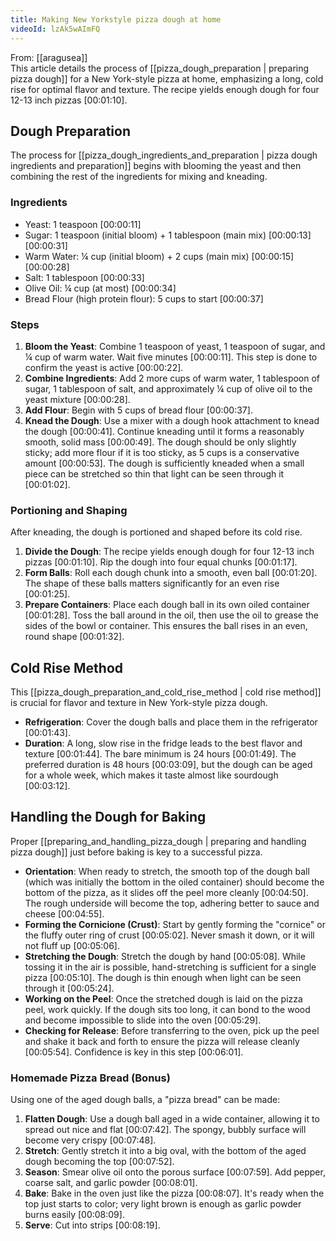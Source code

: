 ```yaml
---
title: Making New Yorkstyle pizza dough at home
videoId: lzAk5wAImFQ
---
```


From: [[aragusea]] <br/> 
This article details the process of [[pizza_dough_preparation | preparing pizza dough]] for a New York-style pizza at home, emphasizing a long, cold rise for optimal flavor and texture. The recipe yields enough dough for four 12-13 inch pizzas <a class="yt-timestamp" data-t="00:01:10">[00:01:10]</a>.

## Dough Preparation

The process for [[pizza_dough_ingredients_and_preparation | pizza dough ingredients and preparation]] begins with blooming the yeast and then combining the rest of the ingredients for mixing and kneading.

### Ingredients

*   Yeast: 1 teaspoon <a class="yt-timestamp" data-t="00:00:11">[00:00:11]</a>
*   Sugar: 1 teaspoon (initial bloom) + 1 tablespoon (main mix) <a class="yt-timestamp" data-t="00:00:13">[00:00:13]</a> <a class="yt-timestamp" data-t="00:00:31">[00:00:31]</a>
*   Warm Water: ¼ cup (initial bloom) + 2 cups (main mix) <a class="yt-timestamp" data-t="00:00:15">[00:00:15]</a> <a class="yt-timestamp" data-t="00:00:28">[00:00:28]</a>
*   Salt: 1 tablespoon <a class="yt-timestamp" data-t="00:00:33">[00:00:33]</a>
*   Olive Oil: ¼ cup (at most) <a class="yt-timestamp" data-t="00:00:34">[00:00:34]</a>
*   Bread Flour (high protein flour): 5 cups to start <a class="yt-timestamp" data-t="00:00:37">[00:00:37]</a>

### Steps

1.  **Bloom the Yeast**: Combine 1 teaspoon of yeast, 1 teaspoon of sugar, and ¼ cup of warm water. Wait five minutes <a class="yt-timestamp" data-t="00:00:11">[00:00:11]</a>. This step is done to confirm the yeast is active <a class="yt-timestamp" data-t="00:00:22">[00:00:22]</a>.
2.  **Combine Ingredients**: Add 2 more cups of warm water, 1 tablespoon of sugar, 1 tablespoon of salt, and approximately ¼ cup of olive oil to the yeast mixture <a class="yt-timestamp" data-t="00:00:28">[00:00:28]</a>.
3.  **Add Flour**: Begin with 5 cups of bread flour <a class="yt-timestamp" data-t="00:00:37">[00:00:37]</a>.
4.  **Knead the Dough**: Use a mixer with a dough hook attachment to knead the dough <a class="yt-timestamp" data-t="00:00:41">[00:00:41]</a>. Continue kneading until it forms a reasonably smooth, solid mass <a class="yt-timestamp" data-t="00:00:49">[00:00:49]</a>. The dough should be only slightly sticky; add more flour if it is too sticky, as 5 cups is a conservative amount <a class="yt-timestamp" data-t="00:00:53">[00:00:53]</a>. The dough is sufficiently kneaded when a small piece can be stretched so thin that light can be seen through it <a class="yt-timestamp" data-t="00:01:02">[00:01:02]</a>.

### Portioning and Shaping

After kneading, the dough is portioned and shaped before its cold rise.

1.  **Divide the Dough**: The recipe yields enough dough for four 12-13 inch pizzas <a class="yt-timestamp" data-t="00:01:10">[00:01:10]</a>. Rip the dough into four equal chunks <a class="yt-timestamp" data-t="00:01:17">[00:01:17]</a>.
2.  **Form Balls**: Roll each dough chunk into a smooth, even ball <a class="yt-timestamp" data-t="00:01:20">[00:01:20]</a>. The shape of these balls matters significantly for an even rise <a class="yt-timestamp" data-t="00:01:25">[00:01:25]</a>.
3.  **Prepare Containers**: Place each dough ball in its own oiled container <a class="yt-timestamp" data-t="00:01:28">[00:01:28]</a>. Toss the ball around in the oil, then use the oil to grease the sides of the bowl or container. This ensures the ball rises in an even, round shape <a class="yt-timestamp" data-t="00:01:32">[00:01:32]</a>.

## Cold Rise Method

This [[pizza_dough_preparation_and_cold_rise_method | cold rise method]] is crucial for flavor and texture in New York-style pizza dough.

*   **Refrigeration**: Cover the dough balls and place them in the refrigerator <a class="yt-timestamp" data-t="00:01:43">[00:01:43]</a>.
*   **Duration**: A long, slow rise in the fridge leads to the best flavor and texture <a class="yt-timestamp" data-t="00:01:44">[00:01:44]</a>. The bare minimum is 24 hours <a class="yt-timestamp" data-t="00:01:49">[00:01:49]</a>. The preferred duration is 48 hours <a class="yt-timestamp" data-t="00:03:09">[00:03:09]</a>, but the dough can be aged for a whole week, which makes it taste almost like sourdough <a class="yt-timestamp" data-t="00:03:12">[00:03:12]</a>.

## Handling the Dough for Baking

Proper [[preparing_and_handling_pizza_dough | preparing and handling pizza dough]] just before baking is key to a successful pizza.

*   **Orientation**: When ready to stretch, the smooth top of the dough ball (which was initially the bottom in the oiled container) should become the bottom of the pizza, as it slides off the peel more cleanly <a class="yt-timestamp" data-t="00:04:50">[00:04:50]</a>. The rough underside will become the top, adhering better to sauce and cheese <a class="yt-timestamp" data-t="00:04:55">[00:04:55]</a>.
*   **Forming the Cornicione (Crust)**: Start by gently forming the "cornice" or the fluffy outer ring of crust <a class="yt-timestamp" data-t="00:05:02">[00:05:02]</a>. Never smash it down, or it will not fluff up <a class="yt-timestamp" data-t="00:05:06">[00:05:06]</a>.
*   **Stretching the Dough**: Stretch the dough by hand <a class="yt-timestamp" data-t="00:05:08">[00:05:08]</a>. While tossing it in the air is possible, hand-stretching is sufficient for a single pizza <a class="yt-timestamp" data-t="00:05:10">[00:05:10]</a>. The dough is thin enough when light can be seen through it <a class="yt-timestamp" data-t="00:05:24">[00:05:24]</a>.
*   **Working on the Peel**: Once the stretched dough is laid on the pizza peel, work quickly. If the dough sits too long, it can bond to the wood and become impossible to slide into the oven <a class="yt-timestamp" data-t="00:05:29">[00:05:29]</a>.
*   **Checking for Release**: Before transferring to the oven, pick up the peel and shake it back and forth to ensure the pizza will release cleanly <a class="yt-timestamp" data-t="00:05:54">[00:05:54]</a>. Confidence is key in this step <a class="yt-timestamp" data-t="00:06:01">[00:06:01]</a>.

### Homemade Pizza Bread (Bonus)

Using one of the aged dough balls, a "pizza bread" can be made:

1.  **Flatten Dough**: Use a dough ball aged in a wide container, allowing it to spread out nice and flat <a class="yt-timestamp" data-t="00:07:42">[00:07:42]</a>. The spongy, bubbly surface will become very crispy <a class="yt-timestamp" data-t="00:07:48">[00:07:48]</a>.
2.  **Stretch**: Gently stretch it into a big oval, with the bottom of the aged dough becoming the top <a class="yt-timestamp" data-t="00:07:52">[00:07:52]</a>.
3.  **Season**: Smear olive oil onto the porous surface <a class="yt-timestamp" data-t="00:07:59">[00:07:59]</a>. Add pepper, coarse salt, and garlic powder <a class="yt-timestamp" data-t="00:08:01">[00:08:01]</a>.
4.  **Bake**: Bake in the oven just like the pizza <a class="yt-timestamp" data-t="00:08:07">[00:08:07]</a>. It's ready when the top just starts to color; very light brown is enough as garlic powder burns easily <a class="yt-timestamp" data-t="00:08:09">[00:08:09]</a>.
5.  **Serve**: Cut into strips <a class="yt-timestamp" data-t="00:08:19">[00:08:19]</a>.